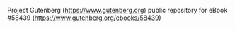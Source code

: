 Project Gutenberg (https://www.gutenberg.org) public repository for
eBook #58439 (https://www.gutenberg.org/ebooks/58439)
